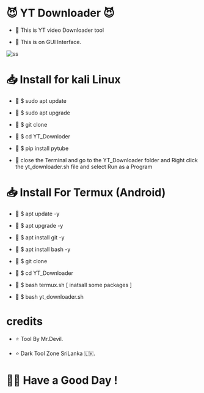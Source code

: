 # 😈️ YT Downloader 😈️ 


- 📌️ This is YT video Downloader tool

- 📌️ This is on GUI Interface.

![ss](https://user-images.githubusercontent.com/118705843/233081133-d8388f70-250e-47b3-a4fd-849716da3e3b.png)


# 📥️ Install for kali Linux

- 📌️ $ sudo apt update

- 📌️ $ sudo apt upgrade

- 📌️ $ git clone 

- 📌️ $ cd YT_Downloder

- 📌️ $ pip install pytube

- 📌️ close the Terminal and go to the YT_Downloader folder and Right click the yt_downloader.sh file and select Run as a Program

# 📥️ Install For Termux (Android)

- 📌️ $ apt update -y

- 📌️ $ apt upgrade -y

- 📌️ $ apt install git -y

- 📌️ $ apt install bash -y

- 📌️ $ git clone 

- 📌️ $ cd YT_Downloader

- 📌️ $ bash termux.sh [ inatsall some packages ]

- 📌️ $ bash yt_downloader.sh

# credits 

- ⭐️ Tool By Mr.Devil.

- ⭐️ Dark Tool Zone SriLanka 🇱🇰️.


# 🙋‍♂️️ Have a Good Day !
